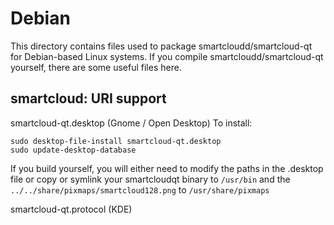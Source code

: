 
Debian
====================
This directory contains files used to package smartcloudd/smartcloud-qt
for Debian-based Linux systems. If you compile smartcloudd/smartcloud-qt yourself, there are some useful files here.

## smartcloud: URI support ##


smartcloud-qt.desktop  (Gnome / Open Desktop)
To install:

	sudo desktop-file-install smartcloud-qt.desktop
	sudo update-desktop-database

If you build yourself, you will either need to modify the paths in
the .desktop file or copy or symlink your smartcloudqt binary to `/usr/bin`
and the `../../share/pixmaps/smartcloud128.png` to `/usr/share/pixmaps`

smartcloud-qt.protocol (KDE)

